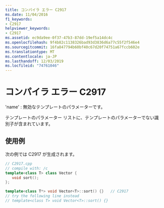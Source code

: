 ```yaml
---
title: コンパイラ エラー C2917
ms.date: 11/04/2016
f1_keywords:
- C2917
helpviewer_keywords:
- C2917
ms.assetid: ec9da9ee-0f37-47b3-87dd-19ef5a14dc4c
ms.openlocfilehash: 9f4b82c1138326bad93d3836d6a77c55f2f546e4
ms.sourcegitcommit: 16fa847794b60bf40c67d20f74751a67fccb602e
ms.translationtype: MT
ms.contentlocale: ja-JP
ms.lasthandoff: 12/03/2019
ms.locfileid: "74761046"
---
```

# <a name="compiler-error-c2917"></a>コンパイラ エラー C2917

'name' : 無効なテンプレートのパラメーターです。

テンプレートのパラメーター リストに、テンプレートのパラメーターでない識別子が含まれています。

## <a name="example"></a>使用例

次の例では C2917 が生成されます。

```cpp
// C2917.cpp
// compile with: /c
template<class T> class Vector {
   void sort();
};

template<class T*> void Vector<T>::sort() {}   // C2917
// try the following line instead
// template<class T> void Vector<T>::sort() {}
```
